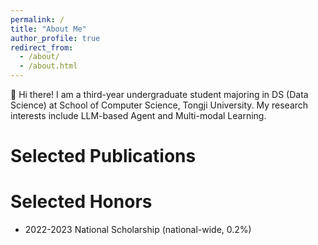 ```yaml
---
permalink: /
title: "About Me"
author_profile: true
redirect_from: 
  - /about/
  - /about.html
---
```


👋 Hi there! I am a third-year undergraduate student majoring in DS (Data Science) at School of Computer Science, Tongji University. My research interests include LLM-based Agent and Multi-modal Learning.

Selected Publications
====== 

Selected Honors
======
- 2022-2023 National Scholarship (national-wide, 0.2%)